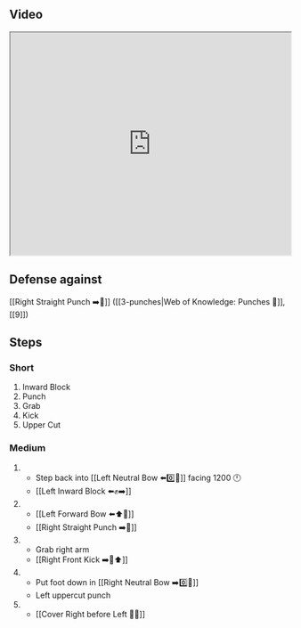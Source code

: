 ## Video

<iframe src="https://www.youtube.com/embed/IXZ6kr4VHQw?start=104&end=123" width="100%" height="400"></iframe>

## Defense against

[[Right Straight Punch ➡️👊]] ([[3-punches|Web of Knowledge: Punches 👊]], [[9]])

## Steps

### Short

1. Inward Block
2. Punch
3. Grab
4. Kick
5. Upper Cut

### Medium

1.  -   Step back into [[Left Neutral Bow ⬅️0️⃣🦶]] facing 1200 🕛
    - [[Left Inward Block ⬅️✊➡️]]
2.  -   [[Left Forward Bow ⬅️⬆️🦶]]
    - [[Right Straight Punch ➡️👊]]
3.  -   Grab right arm
    - [[Right Front Kick ➡️🦶⬆️]]
4.  -   Put foot down in [[Right Neutral Bow ➡️0️⃣🦶]]
    - Left uppercut punch
5.  -   [[Cover Right before Left 🦶🔄]]
